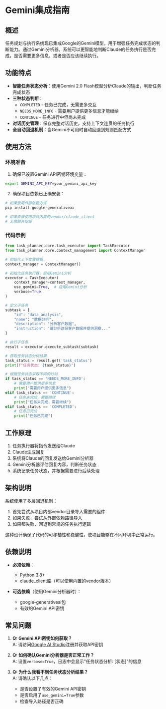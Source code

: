# Gemini集成指南

## 概述

任务规划与执行系统现已集成Google的Gemini模型，用于增强任务完成状态的判断能力。通过Gemini分析器，系统可以更智能地判断Claude的任务执行是否完成，是否需要更多信息，或者是否应该继续执行。

## 功能特点

- **智能任务状态分析**：使用Gemini 2.0 Flash模型分析Claude的输出，判断任务完成状态
- **三种状态判断**：
  - `COMPLETED` - 任务已完成，无需更多交互
  - `NEEDS_MORE_INFO` - 需要用户提供更多信息才能继续
  - `CONTINUE` - 任务进行中但尚未完成
- **对话历史管理**：保存完整对话历史，支持上下文连贯的任务执行
- **全自动回退机制**：当Gemini不可用时自动回退到规则匹配方式

## 使用方法

### 环境准备

1. 确保已设置Gemini API密钥环境变量：

```bash
export GEMINI_API_KEY=your_gemini_api_key
```

2. 确保项目依赖已正确安装：

```bash
# 如果使用外部依赖方式
pip install google-generativeai

# 如果直接使用项目内置的vendor/claude_client
# 无需额外安装
```

### 代码示例

```python
from task_planner.core.task_executor import TaskExecutor
from task_planner.core.context_management import ContextManager

# 初始化上下文管理器
context_manager = ContextManager()

# 初始化任务执行器，启用Gemini分析
executor = TaskExecutor(
    context_manager=context_manager,
    use_gemini=True,  # 启用Gemini分析
    verbose=True
)

# 定义子任务
subtask = {
    "id": "data_analysis",
    "name": "数据分析",
    "description": "分析客户数据",
    "instruction": "请分析这份客户数据并提供洞察..."
}

# 执行子任务
result = executor.execute_subtask(subtask)

# 获取任务状态分析结果
task_status = result.get('task_status') 
print(f"任务状态: {task_status}")

# 根据任务状态采取不同的行动
if task_status == 'NEEDS_MORE_INFO':
    # 需要用户提供更多信息
    print("需要用户提供更多信息")
elif task_status == 'CONTINUE':
    # 任务未完成，需要继续
    print("任务未完成，需要继续")
elif task_status == 'COMPLETED':
    # 任务已完成
    print("任务已完成")
```

## 工作原理

1. 任务执行器将指令发送给Claude
2. Claude生成回复
3. 系统将Claude的回复发送给Gemini分析器
4. Gemini分析器评估回复内容，判断任务状态
5. 系统记录任务状态，并根据需要进行后续处理

## 架构说明

系统使用了多层回退机制：

1. 首先尝试从项目内部vendor目录导入需要的组件
2. 如果失败，尝试从外部依赖路径导入
3. 如果都失败，回退到常规的任务执行逻辑

这种设计确保了代码的可移植性和稳健性，使项目能够在不同环境中正常运行。

## 依赖说明

- **必须依赖**：
  - Python 3.8+
  - claude_client库（可以使用内置的vendor版本）

- **可选依赖**（使用Gemini分析器时）：
  - google-generativeai包
  - 有效的Gemini API密钥

## 常见问题

1. **Q: Gemini API密钥如何获取？**  
   A: 请访问[Google AI Studio](https://makersuite.google.com/)注册并获取API密钥

2. **Q: 如何确认Gemini分析器是否正常工作？**  
   A: 设置`verbose=True`，日志中会显示"任务状态分析: [状态]"的信息

3. **Q: 为什么我看不到任务状态分析结果？**  
   A: 请确认以下几点：
   - 是否设置了有效的Gemini API密钥
   - 是否启用了`use_gemini=True`参数
   - 检查导入路径是否正确
